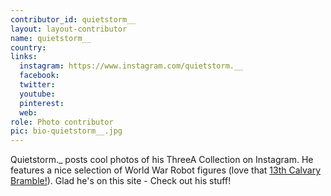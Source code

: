 ```yaml
---
contributor_id: quietstorm__
layout: layout-contributor
name: quietstorm__
country: 
links:
  instagram: https://www.instagram.com/quietstorm.__
  facebook:
  twitter: 
  youtube:
  pinterest: 
  web: 
role: Photo contributor
pic: bio-quietstorm__.jpg
---
```

Quietstorm._ posts cool photos of his ThreeA Collection on Instagram. He features a nice selection of World War Robot figures (love that <a href="https://www.instagram.com/p/BtXPkbsHbgN/?utm_source=ig_web_copy_link" target="_blank">13th Calvary Bramble!</a>). Glad he's on this site - Check out his stuff!